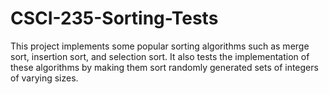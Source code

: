 # CSCI-235-Sorting-Tests
This project implements some popular sorting algorithms such as merge sort, insertion sort, and selection sort. 
It also tests the implementation of these algorithms by making them sort randomly generated sets of integers of varying sizes.

